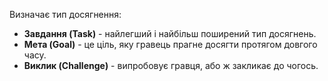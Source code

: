 Визначає тип досягнення:

* **Завдання (Task)** - найлегший і найбільш поширений тип досягнень.
* **Мета (Goal)** - це ціль, яку гравець прагне досягти протягом довгого часу.
* **Виклик (Challenge)** - випробовує гравця, або ж закликає до чогось.